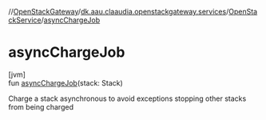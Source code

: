 //[OpenStackGateway](../../../index.md)/[dk.aau.claaudia.openstackgateway.services](../index.md)/[OpenStackService](index.md)/[asyncChargeJob](async-charge-job.md)

# asyncChargeJob

[jvm]\
fun [asyncChargeJob](async-charge-job.md)(stack: Stack)

Charge a stack asynchronous to avoid exceptions stopping other stacks from being charged
